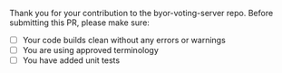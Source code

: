 Thank you for your contribution to the byor-voting-server repo.
Before submitting this PR, please make sure:

-   [ ] Your code builds clean without any errors or warnings
-   [ ] You are using approved terminology
-   [ ] You have added unit tests
